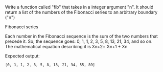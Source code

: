 Write a function called "fib" that takes in a integer argument "n".  It should return a list of the numbers of the Fibonacci series to an arbitrary boundary ("n")

Fibonacci series

Each number in the Fibonacci sequence is the sum of the two numbers that precede it. So, the sequence goes: 0, 1, 1, 2, 3, 5, 8, 13, 21, 34, and so on. The mathematical equation describing it is Xn+2= Xn+1 + Xn

 Expected output:

```
[0, 1, 1, 2, 3, 5, 8, 13, 21, 34, 55, 89]
```

